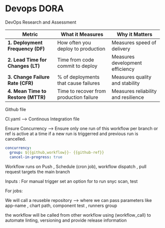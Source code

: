 
# Devops DORA 

 DevOps Research and Assessment

 | Metric                             | What it Measures                        | Why it Matters                      |
| ---------------------------------- | --------------------------------------- | ----------------------------------- |
| **1. Deployment Frequency (DF)**   | How often you deploy to production      | Measures speed of delivery          |
| **2. Lead Time for Changes (LT)**  | Time from code commit to deploy         | Measures development efficiency     |
| **3. Change Failure Rate (CFR)**   | % of deployments that cause failures    | Measures quality and stability      |
| **4. Mean Time to Restore (MTTR)** | Time to recover from production failure | Measures reliability and resilience |

Github file

CI.yaml --> Continous Integration file 

Ensure Concurrency --> Ensure only one run of this workflow per branch or ref is active at a time 
if a new run is triggerred and previous run is cancelled. 

```yaml
concurrency:
  group: ${{github,workflow}}- {{github-ref}}
  cancel-in-progress: true
```

Workflow runs on 
Push ,  Schedule (cron job), workflow dispatch , pull request targets the main branch

Inputs :
 For manual trigger set an option for to run snyc scan, test 

For jobs: 

We will call a reuseble repository --> where we can pass parameters like app-name , chart path, component test , runners group 

the workflow will be called from other workflow using (workflow_call) to automate linting, versioning and provide release information 
